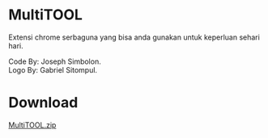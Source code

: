 # MultiTOOL
Extensi chrome serbaguna yang bisa anda gunakan untuk keperluan sehari hari. <br>

Code By: Joseph Simbolon. <br>
Logo By: Gabriel Sitompul.

# Download
<a href="https://github.com/JSKUN2/MultiTOOL/archive/refs/heads/main.zip">MultiTOOL.zip</a>

